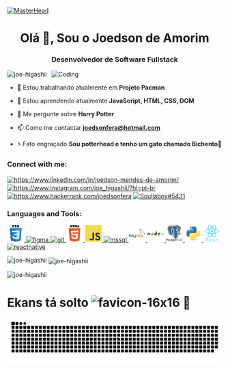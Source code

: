 [![MasterHead](https://user-images.githubusercontent.com/10498744/210012254-234538ff-d198-48aa-8964-37e6fd45d227.gif)](https://joe-higashii.io)
<h1 align="center">Olá 👋, Sou o Joedson de Amorim</h1>
<h3 align="center">Desenvolvedor de Software Fullstack</h3>
<img align="right" alt="Coding" width="400" src="https://i.pinimg.com/originals/f0/f0/d9/f0f0d932d6e39c7af5aa305cbd8da735.gif">

<p align="left"> <img src="https://komarev.com/ghpvc/?username=joe-higashii&label=Profile%20views&color=0e75b6&style=flat" alt="joe-higashii" /> </p>

- 🔭 Estou trabalhando atualmente em **Projeto Pacman**

- 🌱 Estou aprendendo atualmente **JavaScript, HTML, CSS, DOM**

- 💬 Me pergunte sobre **Harry Potter**

- 📫 Como me contactar **joedsonfera@hotmail.com**

- ⚡ Fato engraçado **Sou potterhead e tenho um gato chamado Bichento🤭**

<h3 align="left">Connect with me:</h3>
<p align="left">
<a href="https://www.linkedin.com/in/joedson-mendes-de-amorim/" target="blank"><img align="center" src="https://raw.githubusercontent.com/rahuldkjain/github-profile-readme-generator/master/src/images/icons/Social/linked-in-alt.svg" alt="https://www.linkedin.com/in/joedson-mendes-de-amorim/" height="30" width="40" /></a>
<a href="https://www.instagram.com/joe_higashii/?hl=pt-br" target="blank"><img align="center" src="https://raw.githubusercontent.com/rahuldkjain/github-profile-readme-generator/master/src/images/icons/Social/instagram.svg" alt="https://www.instagram.com/joe_higashii/?hl=pt-br" height="30" width="40" /></a>
<a href="https://www.hackerrank.com/joedsonfera" target="blank"><img align="center" src="https://raw.githubusercontent.com/rahuldkjain/github-profile-readme-generator/master/src/images/icons/Social/hackerrank.svg" alt="https://www.hackerrank.com/joedsonfera" height="30" width="40" /></a>
<a href="Souljaboy#5431" target="blank"><img align="center" src="https://raw.githubusercontent.com/rahuldkjain/github-profile-readme-generator/master/src/images/icons/Social/discord.svg" alt="Souljaboy#5431" height="30" width="40" /></a>
</p>

<h3 align="left">Languages and Tools:</h3>
<p align="left"> <a href="https://www.w3schools.com/css/" target="_blank" rel="noreferrer"> <img src="https://raw.githubusercontent.com/devicons/devicon/master/icons/css3/css3-original-wordmark.svg" alt="css3" width="40" height="40"/> </a> <a href="https://www.figma.com/" target="_blank" rel="noreferrer"> <img src="https://www.vectorlogo.zone/logos/figma/figma-icon.svg" alt="figma" width="40" height="40"/> </a> <a href="https://git-scm.com/" target="_blank" rel="noreferrer"> <img src="https://www.vectorlogo.zone/logos/git-scm/git-scm-icon.svg" alt="git" width="40" height="40"/> </a> <a href="https://www.w3.org/html/" target="_blank" rel="noreferrer"> <img src="https://raw.githubusercontent.com/devicons/devicon/master/icons/html5/html5-original-wordmark.svg" alt="html5" width="40" height="40"/> </a> <a href="https://developer.mozilla.org/en-US/docs/Web/JavaScript" target="_blank" rel="noreferrer"> <img src="https://raw.githubusercontent.com/devicons/devicon/master/icons/javascript/javascript-original.svg" alt="javascript" width="40" height="40"/> </a> <a href="https://www.microsoft.com/en-us/sql-server" target="_blank" rel="noreferrer"> <img src="https://www.svgrepo.com/show/303229/microsoft-sql-server-logo.svg" alt="mssql" width="40" height="40"/> </a> <a href="https://www.mysql.com/" target="_blank" rel="noreferrer"> <img src="https://raw.githubusercontent.com/devicons/devicon/master/icons/mysql/mysql-original-wordmark.svg" alt="mysql" width="40" height="40"/> </a> <a href="https://nodejs.org" target="_blank" rel="noreferrer"> <img src="https://raw.githubusercontent.com/devicons/devicon/master/icons/nodejs/nodejs-original-wordmark.svg" alt="nodejs" width="40" height="40"/> </a> <a href="https://www.postgresql.org" target="_blank" rel="noreferrer"> <img src="https://raw.githubusercontent.com/devicons/devicon/master/icons/postgresql/postgresql-original-wordmark.svg" alt="postgresql" width="40" height="40"/> </a> <a href="https://www.python.org" target="_blank" rel="noreferrer"> <img src="https://raw.githubusercontent.com/devicons/devicon/master/icons/python/python-original.svg" alt="python" width="40" height="40"/> </a> <a href="https://reactjs.org/" target="_blank" rel="noreferrer"> <img src="https://raw.githubusercontent.com/devicons/devicon/master/icons/react/react-original-wordmark.svg" alt="react" width="40" height="40"/> </a> <a href="https://reactnative.dev/" target="_blank" rel="noreferrer"> <img src="https://reactnative.dev/img/header_logo.svg" alt="reactnative" width="40" height="40"/> </a> </p>

<p><img align="left" src="https://github-readme-stats.vercel.app/api/top-langs?username=joe-higashii&show_icons=true&locale=en&layout=compact" alt="joe-higashii" /></p>

<p>&nbsp;<img align="center" src="https://github-readme-stats.vercel.app/api?username=joe-higashii&show_icons=true&locale=en" alt="joe-higashii" /></p>

<p><img align="center" src="https://github-readme-streak-stats.herokuapp.com/?user=joe-higashii&" alt="joe-higashii" /></p>

# Ekans tá solto ![favicon-16x16](https://user-images.githubusercontent.com/129689531/232346328-f1a65414-4c4c-4fc9-a6e2-ca277126f58e.png) 🐍

<picture>
  <source
    media="(prefers-color-scheme: dark)"
    srcset="
      https://raw.githubusercontent.com/platane/snk/output/github-contribution-grid-snake-dark.svg
    "
  />
  <source
    media="(prefers-color-scheme: dark)"
    srcset="
      https://raw.githubusercontent.com/platane/snk/output/github-contribution-grid-snake.svg
    "
  />
  <img
    alt="github contribution grid snake animation"
    src="https://raw.githubusercontent.com/platane/snk/output/github-contribution-grid-snake.svg"
  />
</picture>
